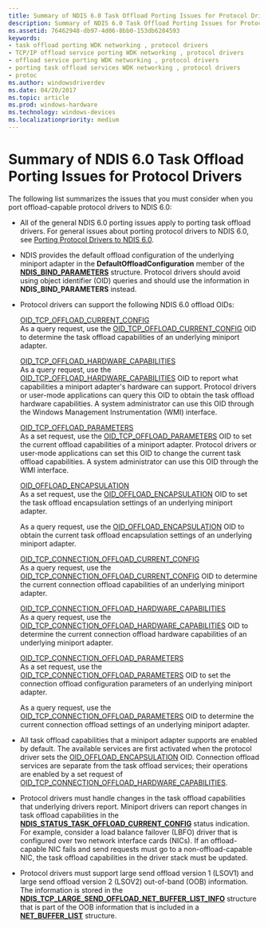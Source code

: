 ```yaml
---
title: Summary of NDIS 6.0 Task Offload Porting Issues for Protocol Drivers
description: Summary of NDIS 6.0 Task Offload Porting Issues for Protocol Drivers
ms.assetid: 76462948-db97-4d06-8bb0-153db6284593
keywords:
- task offload porting WDK networking , protocol drivers
- TCP/IP offload service porting WDK networking , protocol drivers
- offload service porting WDK networking , protocol drivers
- porting task offload services WDK networking , protocol drivers
- protoc
ms.author: windowsdriverdev
ms.date: 04/20/2017
ms.topic: article
ms.prod: windows-hardware
ms.technology: windows-devices
ms.localizationpriority: medium
---
```


# Summary of NDIS 6.0 Task Offload Porting Issues for Protocol Drivers





The following list summarizes the issues that you must consider when you port offload-capable protocol drivers to NDIS 6.0:

-   All of the general NDIS 6.0 porting issues apply to porting task offload drivers. For general issues about porting protocol drivers to NDIS 6.0, see [Porting Protocol Drivers to NDIS 6.0](porting-a-protocol-driver-to-ndis-6-0.md).

-   NDIS provides the default offload configuration of the underlying miniport adapter in the **DefaultOffloadConfiguration** member of the [**NDIS\_BIND\_PARAMETERS**](https://msdn.microsoft.com/library/windows/hardware/ff564832) structure. Protocol drivers should avoid using object identifier (OID) queries and should use the information in **NDIS\_BIND\_PARAMETERS** instead.

-   Protocol drivers can support the following NDIS 6.0 offload OIDs:

    <a href="" id="---------oid-tcp-offload-current-config"></a>[OID\_TCP\_OFFLOAD\_CURRENT\_CONFIG](https://msdn.microsoft.com/library/windows/hardware/ff569805)  
    As a query request, use the [OID\_TCP\_OFFLOAD\_CURRENT\_CONFIG](https://msdn.microsoft.com/library/windows/hardware/ff569805) OID to determine the task offload capabilities of an underlying miniport adapter.

    <a href="" id="---------oid-tcp-offload-hardware-capabilities"></a>[OID\_TCP\_OFFLOAD\_HARDWARE\_CAPABILITIES](https://msdn.microsoft.com/library/windows/hardware/ff569806)  
    As a query request, use the [OID\_TCP\_OFFLOAD\_HARDWARE\_CAPABILITIES](https://msdn.microsoft.com/library/windows/hardware/ff569806) OID to report what capabilities a miniport adapter's hardware can support. Protocol drivers or user-mode applications can query this OID to obtain the task offload hardware capabilities. A system administrator can use this OID through the Windows Management Instrumentation (WMI) interface.

    <a href="" id="oid-tcp-offload-parameters"></a>[OID\_TCP\_OFFLOAD\_PARAMETERS](https://msdn.microsoft.com/library/windows/hardware/ff569807)  
    As a set request, use the [OID\_TCP\_OFFLOAD\_PARAMETERS](https://msdn.microsoft.com/library/windows/hardware/ff569807) OID to set the current offload capabilities of a miniport adapter. Protocol drivers or user-mode applications can set this OID to change the current task offload capabilities. A system administrator can use this OID through the WMI interface.

    <a href="" id="oid-offload-encapsulation"></a>[OID\_OFFLOAD\_ENCAPSULATION](https://msdn.microsoft.com/library/windows/hardware/ff569762)  
    As a set request, use the [OID\_OFFLOAD\_ENCAPSULATION](https://msdn.microsoft.com/library/windows/hardware/ff569762) OID to set the task offload encapsulation settings of an underlying miniport adapter.

    As a query request, use the [OID\_OFFLOAD\_ENCAPSULATION](https://msdn.microsoft.com/library/windows/hardware/ff569762) OID to obtain the current task offload encapsulation settings of an underlying miniport adapter.

    <a href="" id="---------oid-tcp-connection-offload-current-config"></a>[OID\_TCP\_CONNECTION\_OFFLOAD\_CURRENT\_CONFIG](https://msdn.microsoft.com/library/windows/hardware/ff569802)  
    As a query request, use the [OID\_TCP\_CONNECTION\_OFFLOAD\_CURRENT\_CONFIG](https://msdn.microsoft.com/library/windows/hardware/ff569802) OID to determine the current connection offload capabilities of an underlying miniport adapter.

    <a href="" id="---------oid-tcp-connection-offload-hardware-capabilities"></a>[OID\_TCP\_CONNECTION\_OFFLOAD\_HARDWARE\_CAPABILITIES](https://msdn.microsoft.com/library/windows/hardware/ff569803)  
    As a query request, use the [OID\_TCP\_CONNECTION\_OFFLOAD\_HARDWARE\_CAPABILITIES](https://msdn.microsoft.com/library/windows/hardware/ff569803) OID to determine the current connection offload hardware capabilities of an underlying miniport adapter.

    <a href="" id="---------oid-tcp-connection-offload-parameters"></a>[OID\_TCP\_CONNECTION\_OFFLOAD\_PARAMETERS](https://msdn.microsoft.com/library/windows/hardware/ff569804)  
    As a set request, use the [OID\_TCP\_CONNECTION\_OFFLOAD\_PARAMETERS](https://msdn.microsoft.com/library/windows/hardware/ff569804) OID to set the connection offload configuration parameters of an underlying miniport adapter.

    As a query request, use the [OID\_TCP\_CONNECTION\_OFFLOAD\_PARAMETERS](https://msdn.microsoft.com/library/windows/hardware/ff569804) OID to determine the current connection offload settings of an underlying miniport adapter.

-   All task offload capabilities that a miniport adapter supports are enabled by default. The available services are first activated when the protocol driver sets the [OID\_OFFLOAD\_ENCAPSULATION](https://msdn.microsoft.com/library/windows/hardware/ff569762) OID. Connection offload services are separate from the task offload services; their operations are enabled by a set request of [OID\_TCP\_CONNECTION\_OFFLOAD\_HARDWARE\_CAPABILITIES](https://msdn.microsoft.com/library/windows/hardware/ff569803).

-   Protocol drivers must handle changes in the task offload capabilities that underlying drivers report. Miniport drivers can report changes in task offload capabilities in the [**NDIS\_STATUS\_TASK\_OFFLOAD\_CURRENT\_CONFIG**](https://msdn.microsoft.com/library/windows/hardware/ff567424) status indication. For example, consider a load balance failover (LBFO) driver that is configured over two network interface cards (NICs). If an offload-capable NIC fails and send requests must go to a non-offload-capable NIC, the task offload capabilities in the driver stack must be updated.

-   Protocol drivers must support large send offload version 1 (LSOV1) and large send offload version 2 (LSOV2) out-of-band (OOB) information. The information is stored in the [**NDIS\_TCP\_LARGE\_SEND\_OFFLOAD\_NET\_BUFFER\_LIST\_INFO**](https://msdn.microsoft.com/library/windows/hardware/ff567882) structure that is part of the OOB information that is included in a [**NET\_BUFFER\_LIST**](https://msdn.microsoft.com/library/windows/hardware/ff568388) structure.

 

 





